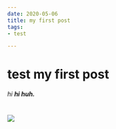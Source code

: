 ```yaml
---
date: 2020-05-06
title: my first post
tags:
- test

---
```

# test my first post

_hi **hi huh.**_

# ![](/images/demo-image-2.jpg)